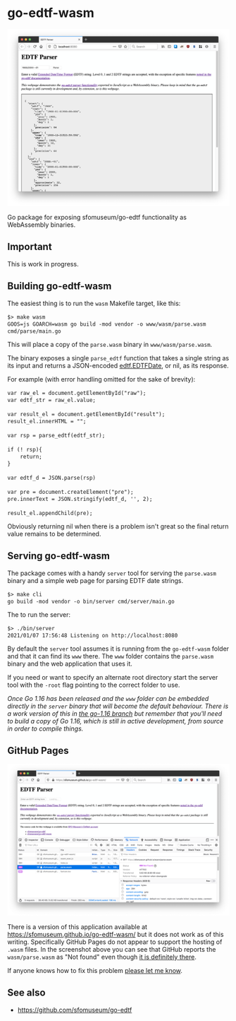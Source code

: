 # go-edtf-wasm

![](docs/images/go-edtf-wasm.png)

Go package for exposing sfomuseum/go-edtf functionality as WebAssembly binaries.

## Important

This is work in progress.

## Building go-edtf-wasm

The easiest thing is to run the `wasm` Makefile target, like this:

```
$> make wasm
GOOS=js GOARCH=wasm go build -mod vendor -o www/wasm/parse.wasm cmd/parse/main.go
```

This will place a copy of the `parse.wasm` binary in `www/wasm/parse.wasm`.

The binary exposes a single `parse_edtf` function that takes a single string as its input and returns a JSON-encoded [edtf.EDTFDate](https://github.com/sfomuseum/go-edtf#date-spans-or-edtfedtfdate), or nil, as its response.

For example (with error handling omitted for the sake of brevity):

```
var raw_el = document.getElementById("raw");
var edtf_str = raw_el.value;

var result_el = document.getElementById("result");
result_el.innerHTML = "";
    
var rsp = parse_edtf(edtf_str);

if (! rsp){
    return;
}
	
var edtf_d = JSON.parse(rsp)
	
var pre = document.createElement("pre");
pre.innerText = JSON.stringify(edtf_d, '', 2);
	
result_el.appendChild(pre);
```

Obviously returning nil when there is a problem isn't great so the final return value remains to be determined.

## Serving go-edtf-wasm

The package comes with a handy `server` tool for serving the `parse.wasm` binary and a simple web page for parsing EDTF date strings.

```
$> make cli
go build -mod vendor -o bin/server cmd/server/main.go
```

The to run the server:

```
$> ./bin/server 
2021/01/07 17:56:48 Listening on http://localhost:8080
```

By default the `server` tool assumes it is running from the `go-edtf-wasm` folder and that it can find its `www` there. The `www` folder contains the `parse.wasm` binary and the web application that uses it.

If you need or want to specify an alternate root directory start the server tool with the `-root` flag pointing to the correct folder to use.

_Once Go 1.16 has been released and the `www` folder can be embedded directly in the `server` binary that will become the default behaviour. There is a work version of this in [the go-1.16 branch](https://github.com/sfomuseum/go-edtf-wasm/tree/go-1.16) but remember that you'll need to build a copy of Go 1.16, which is still in active development, from source in order to compile things._

## GitHub Pages

![](docs/images/go-edtf-wasm-gh-pages.png)

There is a version of this application available at https://sfomuseum.github.io/go-edtf-wasm/ but it does not work as of this writing. Specifically GitHub Pages do not appear to support the hosting of `.wasm` files. In the screenshot above you can see that GitHub reports the `wasm/parse.wasm` as "Not found" even though [it is definitely there](https://github.com/sfomuseum/go-edtf-wasm/blob/gh-pages/wasm/parse.wasm).

If anyone knows how to fix this problem [please let me know](https://github.com/sfomuseum/go-edtf-wasm/issues).

## See also

* https://github.com/sfomuseum/go-edtf